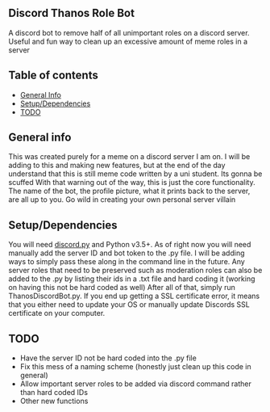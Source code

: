 ## Discord Thanos Role Bot
A discord bot to remove half of all unimportant roles on a discord server. Useful and fun way to clean up an excessive amount of meme roles in a server
## Table of contents
* [General Info](#general-info)
* [Setup/Dependencies](#setup/dependencies)
* [TODO](#todo)
## General info
This was created purely for a meme on a discord server I am on. I will be adding to this and making new features, but at the end of the day understand that this is still meme code written by a uni student. Its gonna be scuffed
With that warning out of the way, this is just the core functionality. The name of the bot, the profile picture, what it prints back to the server, are all up to you. Go wild in creating your own personal server villain
## Setup/Dependencies
You will need [discord.py](https://github.com/Rapptz/discord.py) and Python v3.5+.
As of right now you will need manually add the server ID and bot token to the .py file. I will be adding ways to simply pass these along in the command line in the future. Any server roles that need to be preserved such as moderation roles can also be added to the .py by listing their ids in a .txt file and hard coding it (working on having this not be hard coded as well)
After all of that, simply run ThanosDiscordBot.py.
If you end up getting a SSL certificate error, it means that you either need to update your OS or manually update Discords SSL certificate on your computer.
## TODO
* Have the server ID not be hard coded into the .py file
* Fix this mess of a naming scheme (honestly just clean up this code in general)
* Allow important server roles to be added via discord command rather than hard coded IDs
* Other new functions